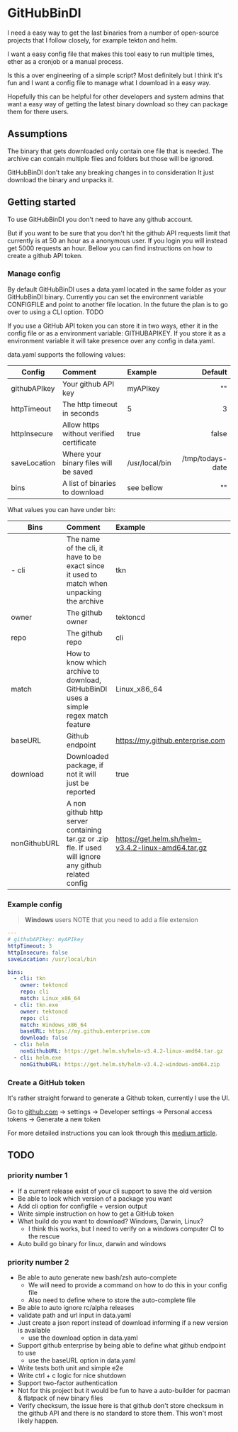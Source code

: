 # GitHubBinDl

I need a easy way to get the last binaries from a number of open-source projects
that I follow closely, for example tekton and helm.

I want a easy config file that makes this tool easy to run multiple times,
ether as a cronjob or a manual process.

Is this a over engineering of a simple script? Most definitely but I think it's fun
and I want a config file to manage what I download in a easy way.

Hopefully this can be helpful for other developers and system admins that want a easy way of getting
the latest binary download so they can package them for there users.

## Assumptions

The binary that gets downloaded only contain one file that is needed. The archive can contain
multiple files and folders but those will be ignored.

GitHubBinDl don't take any breaking changes in to consideration It just download the binary and unpacks it.

## Getting started

To use GitHubBinDl you don't need to have any github account.

But if you want to be sure that you don't hit the github API requests limit that currently is at 50 an hour as a anonymous user.
If you login you will instead get 5000 requests an hour. Bellow you can find instructions on how to create a github API token.

### Manage config

By default GitHubBinDl uses a data.yaml located in the same folder as your GitHubBinDl binary.
Currently you can set the environment variable CONFIGFILE and point to another file location.
In the future the plan is to go over to using a CLI option. TODO

If you use a GitHub API token you can store it in two ways,
ether it in the config file or as a environment variable: GITHUBAPIKEY.
If you store it as a environment variable it will take presence over any config in data.yaml.

data.yaml supports the following values:

| Config         | Comment    | Example  | Default |
| -------------- | :----------| :------- | -------: |
| githubAPIkey   | Your github API key | myAPIkey | "" |
| httpTimeout    | The http timeout in seconds | 5 | 3|
| httpInsecure   | Allow https without verified certificate | true | false |
| saveLocation   | Where your binary files will be saved | /usr/local/bin | /tmp/todays-date |
| bins           | A list of binaries to download | see bellow | ""|

What values you can have under bin:

| Bins         | Comment | Example | Default |
| ------------ | :------ | :-------| ------: |
| - cli        | The name of the cli, it have to be exact since it used to match when unpacking the archive | tkn | "" |
| owner        | The github owner |tektoncd | ""|
| repo         | The github repo | cli | ""|
| match        | How to know which archive to download, GitHubBinDl uses a simple regex match feature | Linux_x86_64 | "" |
| baseURL      | Github endpoint | https://my.github.enterprise.com | github.com |
| download     | Downloaded package, if not it will just be reported | true | true |
| nonGithubURL | A non github http server containing tar.gz or .zip fle. If used will ignore any github related config | https://get.helm.sh/helm-v3.4.2-linux-amd64.tar.gz | "" |

### Example config

> **Windows** users NOTE that you need to add a file extension

```data.yaml
---
# githubAPIkey: myAPIkey
httpTimeout: 3
httpInsecure: false
saveLocation: /usr/local/bin

bins:
  - cli: tkn
    owner: tektoncd
    repo: cli
    match: Linux_x86_64
  - cli: tkn.exe
    owner: tektoncd
    repo: cli
    match: Windows_x86_64
    baseURL: https://my.github.enterprise.com
    download: false
  - cli: helm
    nonGithubURL: https://get.helm.sh/helm-v3.4.2-linux-amd64.tar.gz
  - cli: helm.exe
    nonGithubURL: https://get.helm.sh/helm-v3.4.2-windows-amd64.zip
```

### Create a GitHub token

It's rather straight forward to generate a Github token, currently I use the UI.

Go to [github.com](github.com) -> settings -> Developer settings -> Personal access tokens -> Generate a new token

For more detailed instructions you can look through this [medium article](https://medium.com/@durgaprasadbudhwani/playing-with-github-api-with-go-github-golang-library-83e28b2ff093).

## TODO

### priority number 1

- If a current release exist of your cli support to save the old version
- Be able to look which version of a package you want
- Add cli option for configfile + version output
- Write simple instruction on how to get a GitHub token
- What build do you want to download? Windows, Darwin, Linux?
  - I think this works, but I need to verify on a windows computer CI to the rescue
- Auto build go binary for linux, darwin and windows

### priority number 2

- Be able to auto generate new bash/zsh auto-complete
  - We will need to provide a command on how to do this in your config file
  - Also need to define where to store the auto-complete file
- Be able to auto ignore rc/alpha releases
- validate path and url input in data.yaml
- Just create a json report instead of download informing if a new version is available
  - use the download option in data.yaml
- Support github enterprise by being able to define what github endpoint to use
  - use the baseURL option in data.yaml
- Write tests both unit and simple e2e
- Write ctrl + c logic for nice shutdown
- Support two-factor authentication
- Not for this project but it would be fun to have a auto-builder for pacman & flatpack of new binary files
- Verify checksum, the issue here is that github don't store checksum in the github API and there is no standard to store them. This won't most likely happen.

